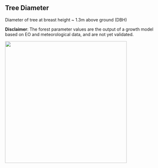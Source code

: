 ## Tree Diameter

Diameter of tree at breast height ~ 1.3m above ground (DBH)

**Disclaimer**: The forest parameter values are the output of a growth model based on EO and meteorological data, and are not yet validated.

<img style="width:400px" src="data/gtif/images/legends/viridis.png"></img>

